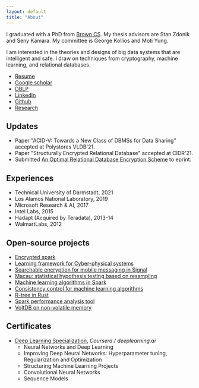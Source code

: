 ```yaml
---
layout: default
title: "About"
---
```


I graduated with a PhD from [Brown CS](https://cs.brown.edu). My thesis advisors are Stan Zdonik and Seny Kamara. My committee is George Kollios and Moti Yung.

I am interested in the theories and designs of big data systems that are intelligent and safe. I draw on techniques from cryptography, machine learning, and relational databases.

- [Resume](/assets/resume.pdf)
- [Google scholar](https://goo.gl/DR8pSa)
- [DBLP](http://dblp.uni-trier.de/pers/hd/z/Zhao:Zheguang)
- [LinkedIn](https://www.linkedin.com/in/zheguang)
- [Github](https://github.com/zheguang)
- [Research](/research)

## Updates
- Paper "ACID-V: Towards a New Class of DBMSs for Data Sharing" accepted at Polystores VLDB'21.
- Paper "Structurally Encrypted Relational Database" accepted at CIDR'21.
- Submitted [An Optimal Relational Database Encryption Scheme](https://eprint.iacr.org/2020/274) to eprint.

## Experiences
- Technical University of Darmstadt, 2021
- Los Alamos National Laboratory, 2019
- Microsoft Research & AI, 2017
- Intel Labs, 2015
- Hadapt (Acquired by Teradata), 2013-14
- WalmartLabs, 2012

## Open-source projects

- [Encrypted spark](https://github.com/zheguang/encrypted-spark)
- [Learning framework for Cyber-physical systems](https://github.com/zheguang/cyber-physical-learn)
- [Searchable encryption for mobile messaging in Signal](https://github.com/encryptedsystems/Searchable-Signal-Android)
- [Macau: statistical hypothesis testing based on resampling](https://github.com/zheguang/macau)
- [Machine learning algorithms in Spark](https://github.com/zheguang/spark-study/tree/master/study/src/main/scala/edu/brown/cs/sparkstudy)
- [Consistency control for machine learning algorithms](https://github.com/zheguang/babel)
- [R-tree in Rust](https://github.com/zheguang/rtree)
- [Spark performance analysis tool](https://github.com/zheguang/spark-perftool)
- [VoltDB on non-volatile memory](https://github.com/zheguang/voltdb)

## Certificates

- [Deep Learning Specialization](https://www.coursera.org/account/accomplishments/specialization/certificate/STLW8PETNB8C), *Coursera / deeplearning.ai*
  - Neural Networks and Deep Learning
  - Improving Deep Neural Networks: Hyperparameter tuning, Regularization and Optimization
  - Structuring Machine Learning Projects
  - Convolutional Neural Networks
  - Sequence Models
